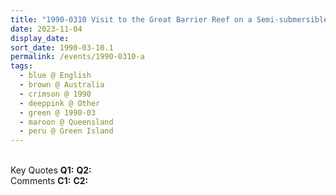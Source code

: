 ```yaml
---
title: "1990-0310 Visit to the Great Barrier Reef on a Semi-submersible Jet-boat, Green Island (off the coast of Cairns City), Queensland, Australia"
date: 2023-11-04
display_date: 
sort_date: 1990-03-10.1
permalink: /events/1990-0310-a
tags:
  - blue @ English
  - brown @ Australia
  - crimson @ 1990
  - deeppink @ Other
  - green @ 1990-03
  - maroon @ Queensland
  - peru @ Green Island
---
```


<br>

<wave-list>
  <list-title color="DarkSeaGreen" width="55">Key Quotes</list-title>
  <list-item color="BlanchedAlmond" width="280"><b>Q1:</b> <i></i></list-item>
  <list-item color="Lavender" width="280"><b>Q2:</b> <i></i></list-item>
</wave-list>

<br>

<wave-list>
  <list-title color="DarkSeaGreen" width="55">Comments</list-title>
  <list-item color="BlanchedAlmond" width="280"><b>C1:</b> <i></i></list-item>
  <list-item color="Lavender" width="280"><b>C2:</b> <i></i></list-item>
</wave-list>